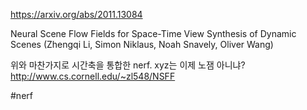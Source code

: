 https://arxiv.org/abs/2011.13084

Neural Scene Flow Fields for Space-Time View Synthesis of Dynamic Scenes (Zhengqi Li, Simon Niklaus, Noah Snavely, Oliver Wang)

위와 마찬가지로 시간축을 통합한 nerf. xyz는 이제 노잼 아니냐? http://www.cs.cornell.edu/~zl548/NSFF

#nerf